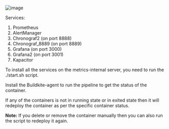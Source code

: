 ![image](https://user-images.githubusercontent.com/110216567/184346286-94e0b45f-19e9-4fc9-a1a3-2e50c6f12bf8.png)

Services:
1. Prometheus
2. AlertManager
3. Chronograf2 (on port 8888) 
4. Chronograf_8889 (on port 8889) 
5. Grafana (on port 3000) 
6. Grafana2 (on port 3001)   
7. Kapacitor

To install all the services on the metrics-internal server, you need to run the ./start.sh script.

Install the Buildkite-agent to run the pipeline to get the status of the container.

If any of the containers is not in running state or in exited state then it will redeploy the container as per the specific container status.

**Note:** If you delete or remove the container manually then you can also run the script to redeploy it  again.
